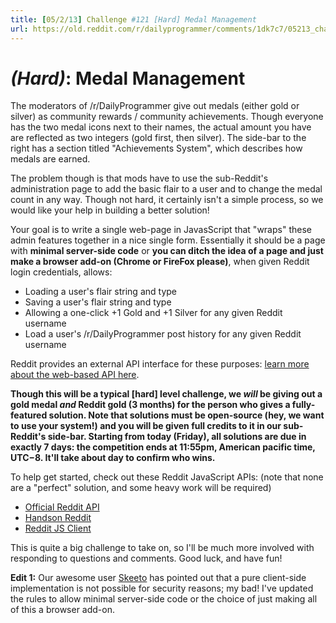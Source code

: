 ```yaml
---
title: [05/2/13] Challenge #121 [Hard] Medal Management
url: https://old.reddit.com/r/dailyprogrammer/comments/1dk7c7/05213_challenge_121_hard_medal_management/
---
```


# [](#HardIcon) *(Hard)*: Medal Management

The moderators of /r/DailyProgrammer give out medals (either gold or silver) as community rewards / community achievements. Though everyone has the two medal icons next to their names, the actual amount you have are reflected as two integers (gold first, then silver). The side-bar to the right has a section titled "Achievements System", which describes how medals are earned.

The problem though is that mods have to use the sub-Reddit's administration page to add the basic flair to a user and to change the medal count in any way. Though not hard, it certainly isn't a simple process, so we would like your help in building a better solution!

Your goal is to write a single web-page in JavasScript that "wraps" these admin features together in a nice single form. Essentially it should be a page with **minimal server-side code** or **you can ditch the idea of a page and just make a browser add-on (Chrome or FireFox please)**, when given Reddit login credentials, allows:

* Loading a user's flair string and type
* Saving a user's flair string and type
* Allowing a one-click +1 Gold and +1 Silver for any given Reddit username
* Load a user's /r/DailyProgrammer post history for any given Reddit username

Reddit provides an external API interface for these purposes: [learn more about the web-based API here](http://www.reddit.com/dev/api).

**Though this will be a typical [hard] level challenge, we _will_ be giving out a gold medal _and_ Reddit gold (3 months) for the person who gives a fully-featured solution. Note that solutions must be open-source (hey, we want to use your system!) and you will be given full credits to it in our sub-Reddit's side-bar. Starting from today (Friday), all solutions are due in exactly 7 days: the competition ends at 11:55pm, American pacific time, UTC−8. It'll take about day to confirm who wins.**

To help get started, check out these Reddit JavaScript APIs: (note that none are a "perfect" solution, and some heavy work will be required)

* [Official Reddit API](http://www.reddit.com/dev/api)
* [Handson Reddit](https://github.com/timisbusy/handson-reddit)
* [Reddit JS Client](https://github.com/tommyvyo/reddit-js-client)

This is quite a big challenge to take on, so I'll be much more involved with responding to questions and comments. Good luck, and have fun!

**Edit 1:** Our awesome user [Skeeto](http://www.reddit.com/r/dailyprogrammer/comments/1dk7c7/05213_challenge_121_hard_medal_management/c9r4obj) has pointed out that a pure client-side implementation is not possible for security reasons; my bad! I've updated the rules to allow minimal server-side code or the choice of just making all of this a browser add-on.